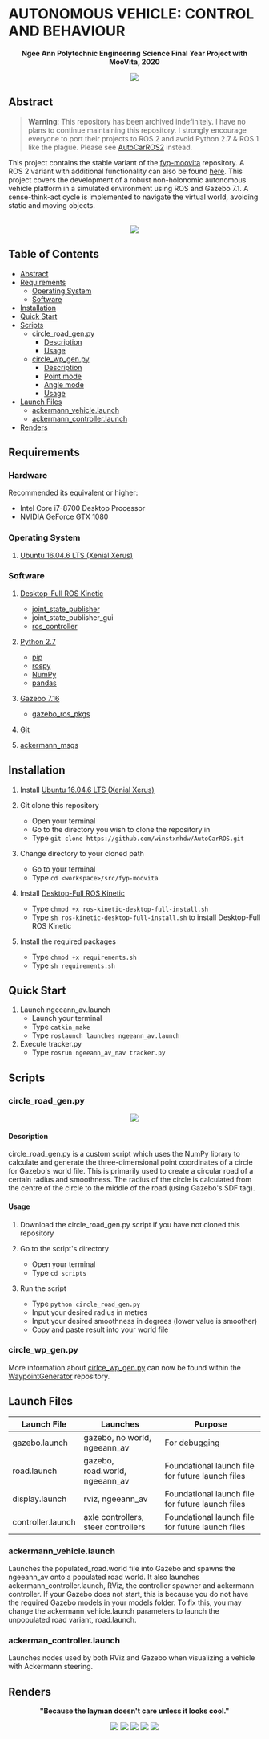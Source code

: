 # AUTONOMOUS VEHICLE: CONTROL AND BEHAVIOUR

<p align="center"><b>Ngee Ann Polytechnic Engineering Science Final Year Project with MooVita, 2020</b></p>

<div align="center">
    <img src="resources/pictures/ngeeann_av_ultrawide.png" />
</div>

## Abstract

> **Warning**: This repository has been archived indefinitely. I have no plans to continue maintaining this repository. I strongly encourage everyone to port their projects to ROS 2 and avoid Python 2.7 & ROS 1 like the plague. Please see [AutoCarROS2](https://github.com/winstxnhdw/AutoCarROS2) instead.

This project contains the stable variant of the [fyp-moovita](https://github.com/reuben-thomas/fyp-moovita) repository. A ROS 2 variant with additional functionality can also be found [here](https://github.com/winstxnhdw/AutoCarROS2). This project covers the development of a robust non-holonomic autonomous vehicle platform in a simulated environment using ROS and Gazebo 7.1. A sense-think-act cycle is implemented to navigate the virtual world, avoiding static and moving objects.
<br />
<br />
<div align="center">
    <img src="resources/gifs/obstacle_avoidance.gif" />
</div>

## Table of Contents

- [Abstract](#Abstract)
- [Requirements](#Requirements)
  - [Operating System](#Operating-System)
  - [Software](#Software)
- [Installation](#Installation)
- [Quick Start](#Quick-Start)
- [Scripts](#Scripts)
  - [circle_road_gen.py](#circle_road_gen.py)
    - [Description](#Description)
    - [Usage](#Usage)
  - [circle_wp_gen.py](#circle_wp_gen.py)
    - [Description](#Description)
    - [Point mode](#Point-mode)
    - [Angle mode](#Angle-mode)
    - [Usage](#Usage)
- [Launch Files](#Launch-Files)
  - [ackermann_vehicle.launch](#ackermann_vehicle.launch)
  - [ackermann_controller.launch](#ackermann_controller.launch)
- [Renders](#Renders)

## Requirements

### Hardware

Recommended its equivalent or higher:

- Intel Core i7-8700 Desktop Processor
- NVIDIA GeForce GTX 1080

### Operating System

1. [Ubuntu 16.04.6 LTS (Xenial Xerus)](http://releases.ubuntu.com/16.04/)

### Software

1. [Desktop-Full ROS Kinetic](http://wiki.ros.org/kinetic/Installation/Ubuntu)
   - [joint_state_publisher](http://wiki.ros.org/joint_state_publisher)
   - joint_state_publisher_gui
   - [ros_controller](http://wiki.ros.org/ros_control#Install)

2. [Python 2.7](https://www.python.org/download/releases/2.7/)
   - [pip](https://pypi.org/project/pip/)
   - [rospy](http://wiki.ros.org/rospy)
   - [NumPy](https://pypi.org/project/numpy/)
   - [pandas](https://pandas.pydata.org/getting_started.html)
  
3. [Gazebo 7.16](http://gazebosim.org/tutorials?tut=install_ubuntu&ver=7.0&cat=install)
   - [gazebo_ros_pkgs](http://gazebosim.org/tutorials?tut=ros_installing&cat=connect_ros)

4. [Git](https://git-scm.com/download/linux)

5. [ackermann_msgs](https://github.com/ros-drivers/ackermann_msgs.git)

## Installation

1. Install [Ubuntu 16.04.6 LTS (Xenial Xerus)](http://releases.ubuntu.com/16.04/)

2. Git clone this repository
   - Open your terminal
   - Go to the directory you wish to clone the repository in
   - Type `git clone https://github.com/winstxnhdw/AutoCarROS.git`

3. Change directory to your cloned path
   - Go to your terminal
   - Type `cd <workspace>/src/fyp-moovita`

4. Install [Desktop-Full ROS Kinetic](http://wiki.ros.org/kinetic/Installation/Ubuntu)
   - Type `chmod +x ros-kinetic-desktop-full-install.sh`
   - Type `sh ros-kinetic-desktop-full-install.sh` to install Desktop-Full ROS Kinetic
  
5. Install the required packages
   - Type `chmod +x requirements.sh`
   - Type `sh requirements.sh`

## Quick Start

1. Launch ngeeann_av.launch
   - Launch your terminal
   - Type `catkin_make`
   - Type `roslaunch launches ngeeann_av.launch`
2. Execute tracker.py
   - Type `rosrun ngeeann_av_nav tracker.py`

## Scripts

### circle_road_gen.py

<div align="center">
    <img src="resources/gifs/road_gen.gif" />
</div>

#### Description

circle_road_gen.py is a custom script which uses the NumPy library to calculate and generate the three-dimensional point coordinates of a circle for Gazebo's world file. This is primarily used to create a circular road of a certain radius and smoothness. The radius of the circle is calculated from the centre of the circle to the middle of the road (using Gazebo's SDF tag).

#### Usage

1. Download the circle_road_gen.py script if you have not cloned this repository

2. Go to the script's directory
   - Open your terminal
   - Type `cd scripts`

3. Run the script
   - Type `python circle_road_gen.py`
   - Input your desired radius in metres
   - Input your desired smoothness in degrees (lower value is smoother)
   - Copy and paste result into your world file

### circle_wp_gen.py

More information about [cirlce_wp_gen.py](https://github.com/winstxnhdw/WaypointGenerator/blob/master/circle/circle_wp_gen.py) can now be found within the [WaypointGenerator](https://github.com/winstxnhdw/WaypointGenerator) repository.

## Launch Files

|Launch File|Launches|Purpose|
|-----------|--------|-------|
|gazebo.launch|gazebo, no world, ngeeann_av|For debugging
|road.launch|gazebo, road.world, ngeeann_av|Foundational launch file for future launch files
|display.launch|rviz, ngeeann_av|Foundational launch file for future launch files
|controller.launch|axle controllers, steer controllers|Foundational launch file for future launch files

### ackermann_vehicle.launch

Launches the populated_road.world file into Gazebo and spawns the ngeeann_av onto a populated road world. It also launches ackermann_controller.launch, RViz, the controller spawner and ackermann controller. If your Gazebo does not start, this is because you do not have the required Gazebo models in your models folder. To fix this, you may change the ackermann_vehicle.launch parameters to launch the unpopulated road variant, road.launch.

### ackerman_controller.launch

Launches nodes used by both RViz and Gazebo when visualizing a vehicle with Ackermann steering.

## Renders

<p align="center"><b>"Because the layman doesn't care unless it looks cool."</b></p>

<div align="center">
    <img src="resources/gifs/renders.gif" />
    <img src="resources/gifs/1.gif" />
    <img src="resources/gifs/2.gif" />
    <img src="resources/gifs/3.gif" />
    <img src="resources/gifs/4.gif" />
</div>
